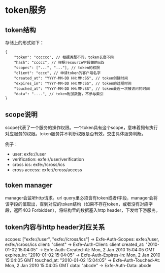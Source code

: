 # token服务

## token结构

存储上的形式如下：

    {
        "token": "cccccc", // 根据类型不同，token长度不同
        "hash": "ccccc", // 根据resource字段做的md5
        "scopes": ["...", "..."], // token的权限
        "client": "cccc", // 申请token的客户端名字
        "created_at": "YYYY-MM-DD HH:MM:SS", // token创建时间
        "expires_in": "YYYY-MM-DD HH:MM:SS", // token的过期时间
        "touched_at": "YYYY-MM-DD HH:MM:SS", // token最近一次被访问的时间
        "data": "....", // token附加数据，不参与索引
    }

## scope说明

scope代表了一个服务的操作权限。一个token具有这个scope，意味着拥有执行对应服务的权限。token服务并不判断权限是否有效，交由具体服务判断。

例子：

 - user: exfe://user
 - verification: exfe://user/verification
 - cross ics: exfe://cross/ics
 - cross access: exfe://cross/access

## token manager

manager会监听http请求。url query里必须含有token或者t字段，manager会将该字段的值取出，查到对应的token结构（如果不存在token，或者没有对应字段，返回403 Forbidden），将结构里的数据塞入http header，下发给下游服务。

## token内容与http header对应关系

scopes: ["exfe://user", "exfe://cross/ics"] -> Exfe-Auth-Scopes: exfe://user, exfe://cross/ics
client: "client" -> Exfe-Auth-Client: client
created_at: "2010-01-02 15:04:05" -> Exfe-Auth-Created-At: Mon, 2 Jan 2010 15:04:05 GMT
expires_in: "2010-01-02 15:04:05" -> Exfe-Auth-Expires-In: Mon, 2 Jan 2010 15:04:05 GMT
touched_at: "2010-01-02 15:04:05" -> Exfe-Auth-Touched-At: Mon, 2 Jan 2010 15:04:05 GMT
data: "abcde" -> Exfe-Auth-Data: abcde
